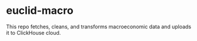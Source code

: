 # euclid-macro
This repo fetches, cleans, and transforms macroeconomic data and uploads it to ClickHouse cloud.
